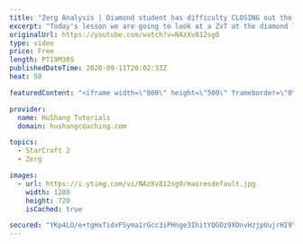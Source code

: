 ```yaml
---
title: "Zerg Analysis | Diamond student has difficulty CLOSING out the MATCH [Starcraft 2]"
excerpt: "Today's lesson we are going to look at a ZvT at the diamond level focusing on the Zerg Analysis. The zerg manages to get into a very strong position but has difficulty closing it out. Let's learn how we can approach this scenario better!  Zerg Analysis | Diamond student has difficulty CLOSING out the"
originalUrl: https://youtube.com/watch?v=NAzXv812sg0
type: video
price: Free
length: PT19M30S
publishedDateTime: 2020-09-11T20:02:33Z
heat: 50

featuredContent: "<iframe width=\"800\" height=\"500\" frameborder=\"0\" src=\"https://www.youtube.com/embed/NAzXv812sg0\" allow=\"accelerometer; autoplay; encrypted-media; gyroscope; picture-in-picture\" allowfullscreen></iframe>"

provider:
  name: HuShang Tutorials
  domain: hushangcoaching.com

topics:
  - StarCraft 2
  - Zerg

images:
  - url: https://i.ytimg.com/vi/NAzXv812sg0/maxresdefault.jpg
    width: 1280
    height: 720
    isCached: true

secured: "YKp4LO/e+tgHxTidxFSyma1rGcc3iPHnge3IhitYQGOz9XOnvHzjpUujrHI9YFAORklQk5UbqsCw41Hqg2+3FvhUTpX5a4cIsXtX4nKZgbmSbhPgdjwpAoQd9cXVWnvVChhdAB2bpPigsGdcaeqE9d+sDkm6FlEZJYlxDyjD9KJNo6gN1I9NhbE9HpVkqnQx/lKWtvqRbfsfgUEvP7XE53+mgYBBa2e3TmRz1gESuHTNGyuk0FeiVY3/D+tR7cD8KauxbfINAZZv06DI6bWQzcERZz9n2iXSvE66jQ8SzzIhqF2CKdDp+O0FWbV94xsqJ3hX2lQUs6uYyzKnTq6B6e0l5alJqGiEtr0xf1fxA3X248xeYo785YF+g+cTNARDq85BDScQZFoD84w6IHiBYBr5Lr3WBayZXr39ZHrGvFI=;x+BaJT2ozh/uv4x/cVlVkg=="
---
```


